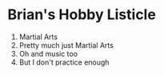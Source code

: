 # Brian's Hobby Listicle

1. Martial Arts
2. Pretty much just Martial Arts
3. Oh and music too
4. But I don't practice enough
